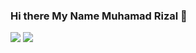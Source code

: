 ### Hi there My Name Muhamad Rizal 👋

<img src="https://github-readme-stats.vercel.app/api?username=Rizal&show_icons=true&theme=radical" />

<img src="(https://github-readme-stats.vercel.app/api/top-langs/?username=anuraghazra&layout=compact)](https://github.com/anuraghazra/github-readme-stats" />
